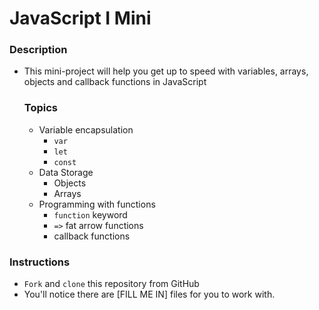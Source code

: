 # JavaScript I Mini

### Description

* This mini-project will help you get up to speed with variables, arrays, objects and callback functions in JavaScript
  ### Topics
  * Variable encapsulation
    * `var`
    * `let`
    * `const`
  * Data Storage
    * Objects
    * Arrays
  * Programming with functions
    * `function` keyword
    * `=>` fat arrow functions
    * callback functions

### Instructions

* `Fork` and `clone` this repository from GitHub
* You'll notice there are [FILL ME IN] files for you to work with.
